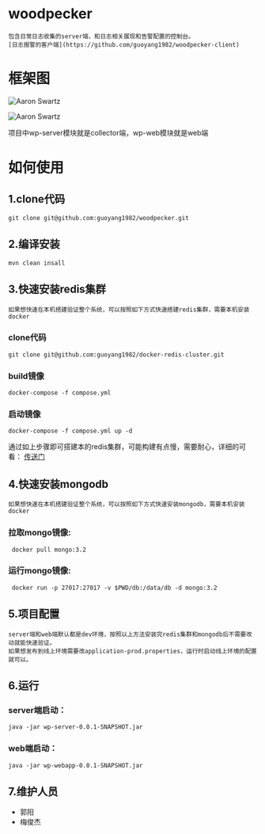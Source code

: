 # woodpecker
    包含日常日志收集的server端，和日志相关展现和告警配置的控制台。
    [日志报警的客户端](https://github.com/guoyang1982/woodpecker-client)

# 框架图

![Aaron Swartz](https://github.com/guoyang1982/woodpecker/blob/master/doc/%E7%B3%BB%E7%BB%9F%E6%A1%86%E6%9E%B6%E5%9B%BE.jpg)


![Aaron Swartz](https://github.com/guoyang1982/woodpecker/blob/master/doc/%E7%89%A9%E7%90%86%E6%A1%86%E6%9E%B6%E5%9B%BE.jpg)

  项目中wp-server模块就是collector端，wp-web模块就是web端
# 如何使用

## 1.clone代码
    git clone git@github.com:guoyang1982/woodpecker.git
## 2.编译安装
    mvn clean insall
## 3.快速安装redis集群
    如果想快速在本机搭建验证整个系统，可以按照如下方式快速搭建redis集群，需要本机安装docker
   ### clone代码
    git clone git@github.com:guoyang1982/docker-redis-cluster.git
   ### build镜像
    docker-compose -f compose.yml
   ### 启动镜像
    docker-compose -f compose.yml up -d
   
   通过如上步骤即可搭建本的redis集群，可能构建有点慢，需要耐心，详细的可看：
    [传送门](https://github.com/guoyang1982/docker-redis-cluster)

## 4.快速安装mongodb
    如果想快速在本机搭建验证整个系统，可以按照如下方式快速安装mongodb，需要本机安装docker
   ### 拉取mongo镜像:
     docker pull mongo:3.2
   ### 运行mongo镜像:
     docker run -p 27017:27017 -v $PWD/db:/data/db -d mongo:3.2

## 5.项目配置
    server端和web端默认都是dev环境，按照以上方法安装完redis集群和mongodb后不需要改动就能快速验证。
    如果想发布到线上环境需要改application-prod.properties，运行时启动线上环境的配置就可以。
## 6.运行
   ### server端启动：
    java -jar wp-server-0.0.1-SNAPSHOT.jar
   ### web端启动：
    java -jar wp-webapp-0.0.1-SNAPSHOT.jar

## 7.维护人员
   * 郭阳
   * 梅俊杰